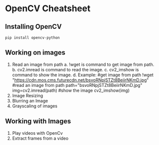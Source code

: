 # OpenCV Cheatsheet

## Installing OpenCV

`pip install opencv-python`

## Working on images
  
  1. Read an image from path
    a. !wget is command to get image from path. 
    b. cv2.imread is command to read the image. 
    c. cv2_imshow is command to show the image. 
    d. Example: 
#get image from path 
!wget "https://cdn.mos.cms.futurecdn.net/bsvoRNpjSTZt8BeiirNKmD.jpg"
#read an image from path
path="bsvoRNpjSTZt8BeiirNKmD.jpg"
img=cv2.imread(path)
#show the image
cv2_imshow(img)
  2. Image Resizing
  3. Blurring an Image
  4. Grayscaling of images

## Working with Images

  1. Play videos with OpenCv
  2. Extract frames from a video


